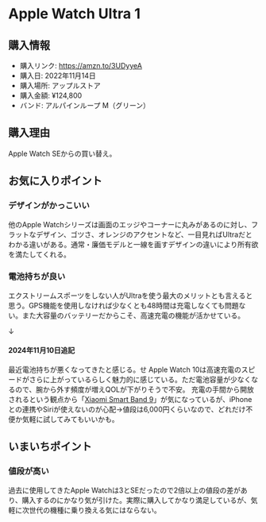 # Apple Watch Ultra 1
## 購入情報
- 購入リンク: <https://amzn.to/3UDyyeA>
- 購入日: 2022年11月14日
- 購入場所: アップルストア
- 購入金額: ¥124,800
- バンド: アルパインループ M（グリーン）
## 購入理由
Apple Watch SEからの買い替え。

## お気に入りポイント
### デザインがかっこいい
他のApple Watchシリーズは画面のエッジやコーナーに丸みがあるのに対し、フラットなデザイン、ゴツさ、オレンジのアクセントなど、一目見ればUltraだとわかる違いがある。通常・廉価モデルと一線を画すデザインの違いにより所有欲を満たしてくれる。
### 電池持ちが良い
エクストリームスポーツをしない人がUltraを使う最大のメリットとも言えると思う。GPS機能を使用しなければ少なくとも48時間は充電しなくても問題ない。また大容量のバッテリーだからこそ、高速充電の機能が活かせている。

↓
#### 2024年11月10日追記
最近電池持ちが悪くなってきたと感じる。せ
Apple Watch 10は高速充電のスピードがさらに上がっているらしく魅力的に感じている。ただ電池容量が少なくなるので、腕から外す頻度が増えQOLが下がりそうで不安。
充電の手間から開放されるという観点から「[Xiaomi Smart Band 9](https://www.mi.com/jp/product/xiaomi-smart-band-9/)」が気になっているが、iPhoneとの連携やSiriが使えないのが心配→値段は6,000円くらいなので、どれだけ不便か気軽に試してみてもいいかも。
## いまいちポイント
### 値段が高い
過去に使用してきたApple Watchは3とSEだったので2倍以上の値段の差があり、購入するのにかなり気が引けた。実際に購入してかなり満足しているが、気軽に次世代の機種に乗り換える気にはならない。